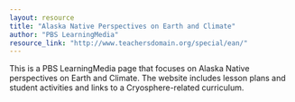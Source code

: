 ```yaml
---
layout: resource
title: "Alaska Native Perspectives on Earth and Climate"
author: "PBS LearningMedia"
resource_link: "http://www.teachersdomain.org/special/ean/"
---
```


This is a PBS LearningMedia page that focuses on Alaska Native perspectives on Earth and Climate.  The website includes lesson plans and student activities and links to a Cryosphere-related curriculum.
